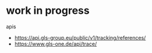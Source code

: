 # work in progress
apis
- https://api.gls-group.eu/public/v1/tracking/references/
- https://www.gls-one.de/api/trace/
